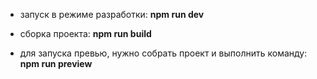 - запуск в режиме разработки: **npm run dev**

- сборка проекта: **npm run build**

- для запуска превью, нужно собрать проект и выполнить команду: **npm run preview**
